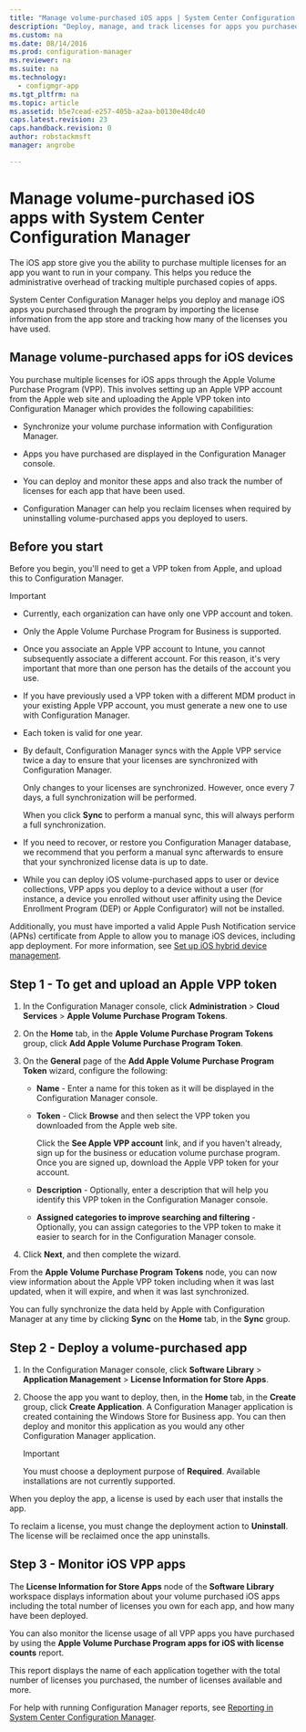 ```yaml
---
title: "Manage volume-purchased iOS apps | System Center Configuration Manager"
description: "Deploy, manage, and track licenses for apps you purchased through the iOS app store."
ms.custom: na
ms.date: 08/14/2016
ms.prod: configuration-manager
ms.reviewer: na
ms.suite: na
ms.technology:
  - configmgr-app
ms.tgt_pltfrm: na
ms.topic: article
ms.assetid: b5e7cead-e257-405b-a2aa-b0130e48dc40
caps.latest.revision: 23
caps.handback.revision: 0
author: robstackmsft
manager: angrobe

---
```

# Manage volume-purchased iOS apps with System Center Configuration Manager


 The iOS app store give you the ability to purchase multiple licenses for an app you want to run in your company. This helps you reduce the administrative overhead of tracking multiple purchased copies of apps.  

 System Center Configuration Manager helps you deploy and manage iOS apps you purchased through the program by importing the license information from the app store and tracking how many of the licenses you have used.  

## Manage volume-purchased apps for iOS devices  
 You purchase multiple licenses for iOS apps through the Apple Volume Purchase Program (VPP). This involves setting up an Apple VPP account from the Apple web site and uploading the Apple VPP token into Configuration Manager which provides the following capabilities:  

-   Synchronize your volume purchase information with Configuration Manager.  

-   Apps you have purchased are displayed in the Configuration Manager console.  

-   You can deploy and monitor these apps and also track the number of licenses for each app that have been used.  

-   Configuration Manager can help you reclaim licenses when required by uninstalling volume-purchased apps you deployed to users.  

## Before you start  
 Before you begin, you'll need to get a VPP token from Apple, and upload this to Configuration Manager.  

> [!IMPORTANT]  
>  -   Currently, each organization can have only one VPP account and token.  
> -   Only the Apple Volume Purchase Program for Business is supported.  
> -   Once you associate an Apple VPP account to Intune, you cannot subsequently associate a different account. For this reason, it's very important that more than one person has the details of the account you use.  
> -   If you have previously used a VPP token with a different MDM product in your existing Apple VPP account, you must generate a new one to use with Configuration Manager.  
> -   Each token is valid for one year.  
> -   By default, Configuration Manager syncs with the Apple VPP service twice a day to ensure that your licenses are synchronized with Configuration Manager.  
>   
>      Only changes to your licenses are synchronized. However, once every 7 days, a full synchronization will be performed.  
>   
>      When you click **Sync** to perform a manual sync, this will always perform a full synchronization.  
> -   If you need to recover, or restore you Configuration Manager database, we recommend that you perform a manual sync afterwards to ensure that your synchronized license data is up to date.  
> -   While you can deploy iOS volume-purchased apps to user or device collections, VPP apps you deploy to a device without a user (for instance, a device you enrolled without user affinity using the Device Enrollment Program (DEP) or Apple Configurator) will not be installed.  

 Additionally, you must have imported a valid Apple Push Notification service (APNs) certificate from Apple to allow you to manage iOS devices, including app deployment. For more information, see [Set up iOS hybrid device management](../../mdm/deploy-use/set-up-ios-hybrid-device-management.md).  

## Step 1 - To get and upload an Apple VPP token  
  
1.  In the Configuration Manager console, click **Administration** > **Cloud Services** > **Apple Volume Purchase Program Tokens**.   
  
3.  On the **Home** tab, in the **Apple Volume Purchase Program Tokens** group, click **Add Apple Volume Purchase Program Token**.  

4.  On the **General** page of the **Add Apple Volume Purchase Program Token** wizard, configure the following:   

    -   **Name** - Enter a name for this token as it will be displayed in the Configuration Manager console.  

    -   **Token** - Click **Browse** and then select the VPP token you downloaded from the Apple web site.  

         Click the **See Apple VPP account** link, and if you haven't already, sign up for the business or education volume purchase program. Once you are signed up, download the Apple VPP token for your account.  

    -   **Description** - Optionally, enter a description that will help you identify this VPP token in the Configuration Manager console.  

    -   **Assigned categories to improve searching and filtering** - Optionally, you can assign categories to the VPP token to make it easier to search for in the Configuration Manager console.  

5.  Click **Next**, and then complete the wizard.  
  
From the **Apple Volume Purchase Program Tokens** node, you can now view information about the Apple VPP token including when it was last updated, when it will expire, and when it was last synchronized. 
  
You can fully synchronize the data held by Apple with Configuration Manager at any time by clicking **Sync** on the **Home** tab, in the **Sync** group.  
  
## Step 2 - Deploy a volume-purchased app  

1.  In the Configuration Manager console, click **Software Library** > **Application Management** > **License Information for Store Apps**.  

3.  Choose the app you want to deploy, then, in the **Home** tab, in the **Create** group, click **Create Application**.
A Configuration Manager application is created containing the Windows Store for Business app. You can then deploy and monitor this application as you would any other Configuration Manager application.

    > [!IMPORTANT]  
    > You must choose a deployment purpose of **Required**. Available installations are not currently supported.

 When you deploy the app, a license is used by each user that installs the app.  

 To reclaim a license, you must change the deployment action to **Uninstall**. The license will be reclaimed once the app uninstalls.  

## Step 3 - Monitor iOS VPP apps  
 The **License Information for Store Apps** node of the **Software Library** workspace displays information about your volume purchased iOS apps including the total number of licenses you own for each app, and how many have been deployed.

 You can also monitor the license usage of all VPP apps you have purchased by using the **Apple Volume Purchase Program apps for iOS with license counts** report.  

 This report displays the name of each application together with the total number of licenses you purchased, the number of licenses available and more.  

 For help with running Configuration Manager reports, see [Reporting in System Center Configuration Manager](../../core/servers/manage/reporting.md).  
